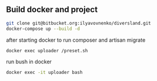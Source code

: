 ## Build docker and project

```bash
git clone git@bitbucket.org:ilyavovnenko/diversland.git
docker-compose up --build -d
```

after starting docker to run composer and artisan migrate 
```bash
docker exec uploader /preset.sh
```

run bush in docker 
```bash
docker exec -it uploader bash
